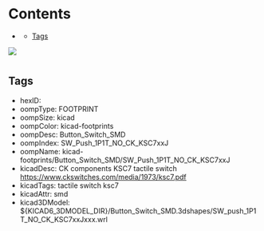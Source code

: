 



Contents
========

* [](#)
	* [Tags](#tags)
  
![][im]
# 

## Tags

- hexID: 
- oompType: FOOTPRINT
- oompSize: kicad
- oompColor: kicad-footprints
- oompDesc: Button_Switch_SMD
- oompIndex: SW_Push_1P1T_NO_CK_KSC7xxJ
- oompName: kicad-footprints/Button_Switch_SMD/SW_Push_1P1T_NO_CK_KSC7xxJ
- kicadDesc: CK components KSC7 tactile switch https://www.ckswitches.com/media/1973/ksc7.pdf
- kicadTags: tactile switch ksc7
- kicadAttr: smd
- kicad3DModel: ${KICAD6_3DMODEL_DIR}/Button_Switch_SMD.3dshapes/SW_push_1P1T_NO_CK_KSC7xxJxxx.wrl



[im]: image.png
